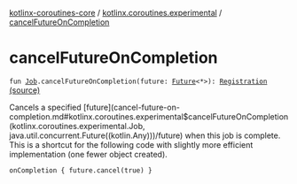 [kotlinx-coroutines-core](../index.md) / [kotlinx.coroutines.experimental](index.md) / [cancelFutureOnCompletion](.)

# cancelFutureOnCompletion

`fun `[`Job`](-job/index.md)`.cancelFutureOnCompletion(future: `[`Future`](http://docs.oracle.com/javase/6/docs/api/java/util/concurrent/Future.html)`<*>): `[`Registration`](-job/-registration/index.md) [(source)](http://github.com/kotlin/kotlinx.coroutines/tree/master/kotlinx-coroutines-core/src/main/kotlin/kotlinx/coroutines/experimental/Job.kt#L130)

Cancels a specified [future](cancel-future-on-completion.md#kotlinx.coroutines.experimental$cancelFutureOnCompletion(kotlinx.coroutines.experimental.Job, java.util.concurrent.Future((kotlin.Any)))/future) when this job is complete.
This is a shortcut for the following code with slightly more efficient implementation (one fewer object created).

```
onCompletion { future.cancel(true) }
```

